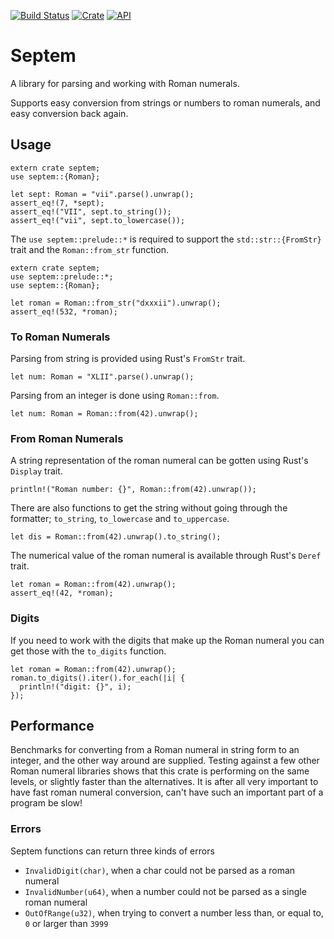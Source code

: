 [![Build Status](https://travis-ci.com/mipli/septem.svg?branch=master)](https://travis-ci.com/mipli/septem)
[![Crate](https://img.shields.io/crates/v/septem.svg)](https://crates.io/crates/septem)
[![API](https://docs.rs/septem/badge.svg)](https://docs.rs/septem)

# Septem

A library for parsing and working with Roman numerals.

Supports easy conversion from strings or numbers to roman numerals, and easy conversion back again.


## Usage

```
extern crate septem;
use septem::{Roman};

let sept: Roman = "vii".parse().unwrap();
assert_eq!(7, *sept);
assert_eq!("VII", sept.to_string());
assert_eq!("vii", sept.to_lowercase());
```

The `use septem::prelude::*` is required to support the `std::str::{FromStr}` trait and the `Roman::from_str` function.
```
extern crate septem;
use septem::prelude::*;
use septem::{Roman};

let roman = Roman::from_str("dxxxii").unwrap();
assert_eq!(532, *roman);
```

### To Roman Numerals

Parsing from string is provided using Rust's `FromStr` trait.

```
let num: Roman = "XLII".parse().unwrap();
```

Parsing from an integer is done using `Roman::from`.

```
let num: Roman = Roman::from(42).unwrap();
```

### From Roman Numerals

A string representation of the roman numeral can be gotten using Rust's `Display` trait.

```
println!("Roman number: {}", Roman::from(42).unwrap());
```
There are also functions to get the string without going through the formatter; `to_string`, `to_lowercase` and `to_uppercase`. 

```
let dis = Roman::from(42).unwrap().to_string();
```

The numerical value of the roman numeral is available through Rust's `Deref` trait.

```
let roman = Roman::from(42).unwrap();
assert_eq!(42, *roman);
```

### Digits

If you need to work with the digits that make up the Roman numeral you can get those with the `to_digits` function.
```
let roman = Roman::from(42).unwrap();
roman.to_digits().iter().for_each(|i| {
  println!("digit: {}", i);
});
```

## Performance

Benchmarks for converting from a Roman numeral in string form to an integer, and the other way around are supplied. Testing against a few other Roman numeral libraries shows that this crate is performing on the same levels, or slightly faster than the alternatives. It is after all very important to have fast roman numeral conversion, can't have such an important part of a program be slow!


### Errors

Septem functions can return three kinds of errors
 - `InvalidDigit(char)`, when a char could not be parsed as a roman numeral
 - `InvalidNumber(u64)`, when a number could not be parsed as a single roman numeral
 - `OutOfRange(u32)`, when trying to convert a number less than, or equal to, `0` or larger than `3999`
